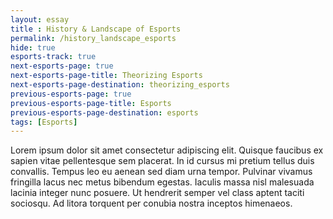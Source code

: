 ```yaml
--- 
layout: essay
title : History & Landscape of Esports
permalink: /history_landscape_esports
hide: true
esports-track: true
next-esports-page: true
next-esports-page-title: Theorizing Esports
next-esports-page-destination: theorizing_esports
previous-esports-page: true
previous-esports-page-title: Esports
previous-esports-page-destination: esports
tags: [Esports]
---
```


Lorem ipsum dolor sit amet consectetur adipiscing elit. Quisque faucibus ex sapien vitae pellentesque sem placerat. In id cursus mi pretium tellus duis convallis. Tempus leo eu aenean sed diam urna tempor. Pulvinar vivamus fringilla lacus nec metus bibendum egestas. Iaculis massa nisl malesuada lacinia integer nunc posuere. Ut hendrerit semper vel class aptent taciti sociosqu. Ad litora torquent per conubia nostra inceptos himenaeos.
